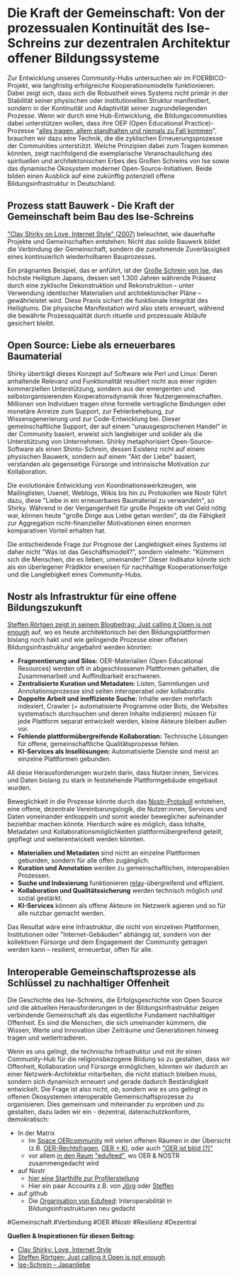 # Die Kraft der Gemeinschaft: Von der prozessualen Kontinuität des Ise-Schreins zur dezentralen Architektur offener Bildungssysteme

Zur Entwicklung unseres Community-Hubs untersuchen wir im FOERBICO-Projekt, wie langfristig erfolgreiche Kooperationsmodelle funktionieren. Dabei zeigt sich, dass sich die Robustheit eines Systems nicht primär in der Stabilität seiner physischen oder institutionellen Struktur manifestiert, sondern in der Kontinuität und Adaptivität seiner zugrundeliegenden Prozesse. 
Wenn wir durch eine Hub-Entwicklung, die Bildungscommunities dabei unterstützen wollen, dass ihre OEP (Open Educational Practice)-Prozesse "[alles tragen, allem standhalten und niemals zu Fall kommen](https://offene-bibel.de/wiki/1_Korinther_13#l7)", brauchen wir dazu eine Technik, die die zyklischen Erneuerungsprozesse der Communities unterstützt.
Welche Prinzipien dabei zum Tragen kommen könnten, zeigt nachfolgend die exemplarische Veranschaulichung des spirituellen und architektonischen Erbes des Großen Schreins von Ise sowie das dynamische Ökosystem moderner Open-Source-Initiativen. Beide bilden einen Ausblick auf eine zukünftig potenziell offene Bildungsinfrastruktur in Deutschland.

## Prozess statt Bauwerk - Die Kraft der Gemeinschaft beim Bau des Ise-Schreins

 ["Clay Shirky on Love, Internet Style" (2007)](https://www.youtube.com/watch?v=Xe1TZaElTAs) beleuchtet, wie dauerhafte Projekte und Gemeinschaften entstehen: Nicht das solide Bauwerk bildet die Verbindung der Gemeinschaft, sondern die zunehmende Zuverlässigkeit eines kontinuierlich wiederholbaren Bauprozesses.

Ein prägnantes Beispiel, das er anführt, ist der [Große Schrein von Ise](https://japanliebe.de/alltaegliches/ise-jingu-schrein-neubau-alle-20-jahre/), das höchste Heiligtum Japans, dessen seit 1.300 Jahren währende Präsenz durch eine zyklische Dekonstruktion und Rekonstruktion – unter Verwendung identischer Materialien und architektonischer Pläne – gewährleistet wird. 
Diese Praxis sichert die funktionale Integrität des Heiligtums. Die physische Manifestation wird also stets erneuert, während die bewährte Prozessqualität durch rituelle und prozessuale Abläufe gesichert bleibt.

## Open Source: Liebe als erneuerbares Baumaterial

Shirky überträgt dieses Konzept auf Software wie Perl und Linux: Deren anhaltende Relevanz und Funktionalität resultiert nicht aus einer rigiden kommerziellen Unterstützung, sondern aus der emergenten und selbstorganisierenden Kooperationsdynamik ihrer Nutzergemeinschaften. Millionen von Individuen tragen ohne formelle vertragliche Bindungen oder monetäre Anreize zum Support, zur Fehlerbehebung, zur Wissensgenerierung und zur Code-Entwicklung bei. Dieser gemeinschaftliche Support, der auf einem "unausgesprochenen Handel" in der Community basiert, erweist sich langlebiger und solider als die Unterstützung von Unternehmen.  Shirky metaphorisiert Open-Source-Software als einen Shinto-Schrein, dessen Existenz nicht auf einem physischen Bauwerk, sondern auf einem "Akt der Liebe" basiert, verstanden als gegenseitige Fürsorge und intrinsische Motivation zur Kollaboration.

Die evolutionäre Entwicklung von Koordinationswerkzeugen, wie Mailinglisten, Usenet, Weblogs, Wikis bis hin zu Protokollen wie Nostr führt dazu, diese "Liebe in ein erneuerbares Baumaterial zu verwandeln", so Shirky. Während in der Vergangenheit für große Projekte oft viel Geld nötig war, können heute "große Dinge aus Liebe getan werden", da die Fähigkeit zur Aggregation nicht-finanzieller Motivationen einen enormen komparativen Vorteil erhalten hat.

Die entscheidende Frage zur Prognose der Langlebigkeit eines Systems ist daher nicht "Was ist das Geschäftsmodell?", sondern vielmehr: "Kümmern sich die Menschen, die es lieben, umeinander?" Dieser Indikator könnte sich als ein überlegener Prädiktor erweisen für nachhaltige Kooperationserfolge und die Langlebigkeit eines Community-Hubs.

## Nostr als Infrastruktur für eine offene Bildungszukunft

[Steffen Rörtgen zeigt in seinem Blogbeitrag: Just calling it Open is not enough](https://habla.news/u/laoc42@getalby.com/h-k72fOoZmf_SOC3cUpqc) auf, wo es heute architektonisch bei den Bildungsplattformen bislang noch hakt und wie gelingende Prozesse einer offenen Bildungsinfrastruktur angebahnt werden könnten:

- **Fragmentierung und Silos:** OER-Materialien (Open Educational Resources) werden oft in abgeschlossenen Plattformen gehalten, die Zusammenarbeit und Auffindbarkeit erschweren.
- **Zentralisierte Kuration und Metadaten:** Listen, Sammlungen und Annotationsprozesse sind selten interoperabel oder kollaborativ.
- **Doppelte Arbeit und ineffiziente Suche:** Inhalte werden mehrfach indexiert, Crawler (= automatisierte Programme oder Bots, die Websites systematisch durchsuchen und deren Inhalte indizieren) müssen für jede Plattform separat entwickelt werden, kleine Akteure bleiben außen vor.
- **Fehlende plattformübergreifende Kollaboration:** Technische Lösungen für offene, gemeinschaftliche Qualitätsprozesse fehlen.
- **KI-Services als Insellösungen:** Automatisierte Dienste sind meist an einzelne Plattformen gebunden.

All diese Herausforderungen wurzeln darin, dass Nutzer:innen, Services und Daten bislang zu stark in feststehende Plattformgebäude eingebaut wurden.

Beweglichkeit in die Prozesse könnte durch das [Nostr-Protokoll](https://nostr.how/de/what-is-nostr) entstehen, eine offene, dezentrale Vereinbarungslogik, die Nutzer:innen, Services und Daten voneinander entkoppeln und somit wieder beweglicher aufeinander beziehbar machen könnte. Hierdurch wäre es möglich, dass Inhalte, Metadaten und Kollaborationsmöglichkeiten plattformübergreifend geteilt, gepflegt und weiterentwickelt werden könnten.

- **Materialien und Metadaten** sind nicht an einzelne Plattformen gebunden, sondern für alle offen zugänglich.
- **Kuration und Annotation** werden zu gemeinschaftlichen, interoperablen Prozessen.
- **Suche und Indexierung** funktionieren [relay](https://nostr.how/de/relays)-übergreifend und effizient.
- **Kollaboration und Qualitätssicherung** werden technisch möglich und sozial gestärkt.
- **KI-Services** können als offene Akteure im Netzwerk agieren und so für alle nutzbar gemacht werden.

Das Resultat wäre eine Infrastruktur, die nicht von einzelnen Plattformen, Institutionen oder "Internet-Gebäuden" abhängig ist, sondern von der kollektiven Fürsorge und dem Engagement der Community getragen werden kann – resilient, erneuerbar, offen für alle.

## Interoperable Gemeinschaftsprozesse als Schlüssel zu nachhaltiger Offenheit

Die Geschichte des Ise-Schreins, die Erfolgsgeschichte von Open Source und die aktuellen Herausforderungen in der Bildungsinfrastruktur zeigen verbindende Gemeinschaft als das eigentliche Fundament nachhaltiger Offenheit. Es sind die Menschen, die sich umeinander kümmern, die Wissen, Werte und Innovation über Zeiträume und Generationen hinweg tragen und weitertradieren.

Wenn es uns gelingt, die technische Infrastruktur und mit ihr einen Community-Hub für die religionsbezogene Bildung so zu gestalten, dass wir Offenheit, Kollaboration und Fürsorge ermöglichen, könnten wir dadurch an einer Netzwerk-Architektur mitarbeiten, die nicht statisch bleiben muss, sondern sich dynamisch erneuert und gerade dadurch Beständigkeit entwickelt. 
Die Frage ist also nicht, *ob*, sondern *wie* es uns gelingt in offenen Ökosystemen interoperable Gemeinschaftsprozesse zu organisieren.
Dies gemeinsam und miteinander zu erproben und zu gestalten, dazu laden wir ein - dezentral, datenschutzkonform, demokratisch:
- In der Matrix
    - Im [Space OERcommunity](https://matrix.to/#/#oercommunity:rpi-virtuell.de) mit vielen offenen Räumen in der Übersicht (z.B. [OER-Rechtsfragen](https://matrix.to/#/#oer-rechtsfragen:rpi-virtuell.de), [OER + KI](https://matrix.to/#/#oer-ki:rpi-virtuell.de), oder auch ["OER ist blöd (?)"](https://matrix.to/#/#oer-ki:rpi-virtuell.de)
    - vor allem [in den Raum "edufeed"](https://matrix.to/#/#edufeed:rpi-virtuell.de), wo OER & NOSTR zusammengedacht wird
- auf Nostr
    - [hier eine Starthilfe zur Profilerstellung](https://nstart.me/de?an=Primal&am=light&aa=203a8f&asb=yes&s=npub1k85m3haymj3ggjknfrxm5kwtf5umaze4nyghnp29a80lcpmg2k2q54v05a)
    - Hier ein paar Accounts z.B. von [Jörg](https://njump.me/npub1f7jar3qnu269uyx5p0e4v24hqxjnxysxudvujza2ur5ehltvdeqsly2fx9) oder [Steffen](https://njump.me/npub1r30l8j4vmppvq8w23umcyvd3vct4zmfpfkn4c7h2h057rmlfcrmq9xt9ma)
- auf github
    - Die [Organisation von Edufeed](https://github.com/edufeed-org): Interoperabilität in Bildungsinfrastrukturen neu gedacht


#Gemeinschaft #Verbindung #OER #Nostr #Resilienz #Dezentral

**Quellen & Inspirationen für diesen Beitrag:**
- [Clay Shirky: Love, Internet Style](https://www.youtube.com/watch?v=Xe1TZaElTAs)
- [Steffen Rörtgen: Just calling it Open is not enough](https://habla.news/u/laoc42@getalby.com/h-k72fOoZmf_SOC3cUpqc)
- [Ise-Schrein – Japanliebe](https://japanliebe.de/alltaegliches/ise-jingu-schrein-neubau-alle-20-jahre/)